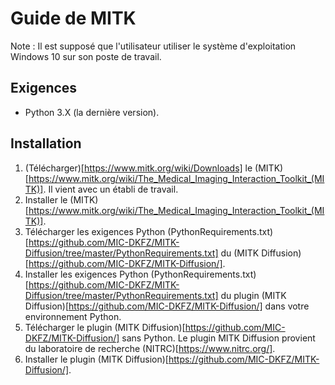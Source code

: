 # Guide de MITK

Note : Il est supposé que l'utilisateur utiliser le système d'exploitation Windows 10 sur son poste de travail.

## Exigences

- Python 3.X (la dernière version).

## Installation

1. (Télécharger)[https://www.mitk.org/wiki/Downloads] le (MITK)[https://www.mitk.org/wiki/The_Medical_Imaging_Interaction_Toolkit_(MITK)]. Il vient avec un établi de travail.
2. Installer le (MITK)[https://www.mitk.org/wiki/The_Medical_Imaging_Interaction_Toolkit_(MITK)].
3. Télécharger les exigences Python (PythonRequirements.txt)[https://github.com/MIC-DKFZ/MITK-Diffusion/tree/master/PythonRequirements.txt] du (MITK Diffusion)[https://github.com/MIC-DKFZ/MITK-Diffusion/].
4. Installer les exigences Python (PythonRequirements.txt)[https://github.com/MIC-DKFZ/MITK-Diffusion/tree/master/PythonRequirements.txt] du plugin (MITK Diffusion)[https://github.com/MIC-DKFZ/MITK-Diffusion/] dans votre environnement Python.
5. Télécharger le plugin (MITK Diffusion)[https://github.com/MIC-DKFZ/MITK-Diffusion/] sans Python. Le plugin MITK Diffusion provient du laboratoire de recherche (NITRC)[https://www.nitrc.org/].
6. Installer le plugin (MITK Diffusion)[https://github.com/MIC-DKFZ/MITK-Diffusion/].
